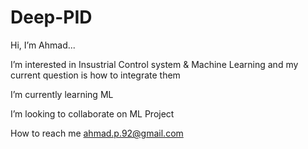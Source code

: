 # Deep-PID
Hi, I’m Ahmad...

I’m interested in Insustrial Control system & Machine Learning and my current question is how to integrate them

I’m currently learning ML

I’m looking to collaborate on ML Project

How to reach me ahmad.p.92@gmail.com
